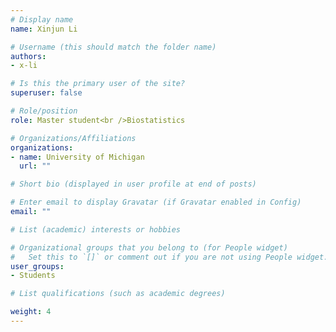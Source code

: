 ```yaml
---
# Display name
name: Xinjun Li

# Username (this should match the folder name)
authors: 
- x-li

# Is this the primary user of the site?
superuser: false

# Role/position
role: Master student<br />Biostatistics

# Organizations/Affiliations
organizations:
- name: University of Michigan
  url: ""

# Short bio (displayed in user profile at end of posts)

# Enter email to display Gravatar (if Gravatar enabled in Config)
email: ""

# List (academic) interests or hobbies

# Organizational groups that you belong to (for People widget)
#   Set this to `[]` or comment out if you are not using People widget.
user_groups: 
- Students

# List qualifications (such as academic degrees)

weight: 4
---
```

